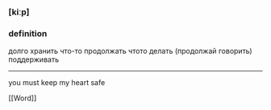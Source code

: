 ### [kiːp]
### definition
долго хранить что-то
продолжать чтото делать (продолжай говорить)
поддерживать

---
you must keep my heart safe

[[Word]]
